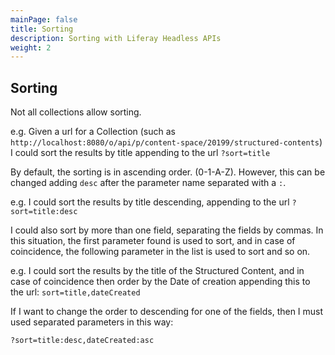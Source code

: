 ```yaml
---
mainPage: false
title: Sorting
description: Sorting with Liferay Headless APIs
weight: 2
---
```


## Sorting

Not all collections allow sorting.

<!---
Not all collections allow sorting. The ones that support it will contain the 
optional parameter `{lb}?sort{rb}` in their template.
-->

e.g. Given a url for a Collection (such as `http://localhost:8080/o/api/p/content-space/20199/structured-contents`)
I could sort the results by title appending to the url `?sort=title`

By default, the sorting is in ascending order. (0-1-A-Z). However, this can be changed
adding `desc` after the parameter name separated with a `:`.

e.g. I could sort the results by title descending, appending to the url `?sort=title:desc`

I could also sort by more than one field, separating the fields by commas.
In this situation, the first parameter found is used to sort, and in case of coincidence,
the following parameter in the list is used to sort and so on. 

e.g. I could sort the results by the title of the Structured Content, and in case of coincidence
then order by the Date of creation appending this to the url: `sort=title,dateCreated`

If I want to change the order to descending for one of the fields, then I must 
used separated parameters in this way:

`?sort=title:desc,dateCreated:asc`
